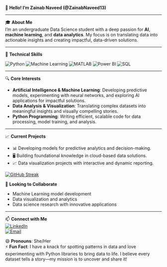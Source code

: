 👋 **Hello! I’m Zainab Naveed (@ZainabNaveed13)**  

---

🎓 **About Me**  
I’m an undergraduate Data Science student with a deep passion for **AI**, **machine learning**, and **data analytics**. My focus is on translating data into actionable insights and creating impactful, data-driven solutions.

---

💼 **Technical Skills**

![Python](https://img.shields.io/badge/Python-3776AB?style=for-the-badge&logo=python&logoColor=white)
![Machine Learning](https://img.shields.io/badge/Machine%20Learning-FF6F00?style=for-the-badge&logo=tensorflow&logoColor=white)
![MATLAB](https://img.shields.io/badge/MATLAB-0076A8?style=for-the-badge&logo=mathworks&logoColor=white)
![Power BI](https://img.shields.io/badge/Power%20BI-F2C811?style=for-the-badge&logo=powerbi&logoColor=black)
![SQL](https://img.shields.io/badge/SQL-336791?style=for-the-badge&logo=postgresql&logoColor=white)

---

🔍 **Core Interests**
- **Artificial Intelligence & Machine Learning**: Developing predictive models, experimenting with neural networks, and exploring AI applications for impactful solutions.
- **Data Analysis & Visualization**: Translating complex datasets into meaningful insights and visually compelling stories.
- **Python Programming**: Writing efficient, scalable code for data processing, model training, and analysis.

---

📈 **Current Projects**  
- 📊 Developing models for predictive analytics and decision-making.
- 🖥️ Building foundational knowledge in cloud-based data solutions.
- 📈 Data visualization projects with interactive and dynamic reporting.

[![GitHub Streak](https://streak-stats.demolab.com/?user=ZainabNaveed23&theme=radical&hide_border=true)](https://git.io/streak-stats)

🤝 **Looking to Collaborate**
- Machine Learning model development
- Data visualization and analytics
- Data science research with innovative applications

---

📫 **Connect with Me**  
[![LinkedIn](https://img.shields.io/badge/LinkedIn-%230077B5.svg?style=for-the-badge&logo=linkedin&logoColor=white)](https://www.linkedin.com/in/zainab-naveed23)  
[![Email](https://img.shields.io/badge/Email-D14836?style=for-the-badge&logo=gmail&logoColor=white)](mailto:zainabnaveed137@gmail.com)

😄 **Pronouns**: She/Her  
⚡ **Fun Fact**: I have a knack for spotting patterns in data and love experimenting with Python libraries to bring data to life. I believe every dataset tells a story—my mission is to uncover and share it!

<!---
ZainabNaveed13/ZainabNaveed13 is a ✨ special ✨ repository because its `README.md` (this file) appears on your GitHub profile.
You can click the Preview link to take a look at your changes.
--->
